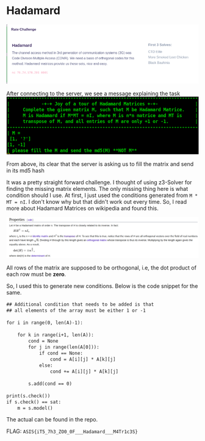 # Hadamard

![alt text](https://github.com/KaLiMaLi555/WriteUPs/blob/master/ASISCTF/ppc/Hadamard/images/hadamard.png)

After connecting to the server, we see a message explaining the task
![alt text](https://github.com/KaLiMaLi555/WriteUPs/blob/master/ASISCTF/ppc/Hadamard/images/main.png)

From above, its clear that the server is asking us to fill the matrix and send in its md5 hash

It was a pretty straight forward challenge.
I thought of using z3-Solver for finding the missing matrix elements. The only missing thing here is what condition should I use. At first, I just used the conditions generated from `M * MT = nI`. I don't know why but that didn't work out every time. So, I read more about Hadamard Matrices on wikipedia and found this.

![alt text](https://github.com/KaLiMaLi555/WriteUPs/blob/master/ASISCTF/ppc/Hadamard/images/hadamard_wiki.png)

All rows of the matrix are supposed to be orthogonal, i.e, the dot product of each row must be **zero**.

So, I used this to generate new conditions. Below is the code snippet for the same.

```
## Additional condition that needs to be added is that 
## all elements of the array must be either 1 or -1

for i in range(0, len(A)-1):
	
	for k in range(i+1, len(A)):
		cond = None
		for j in range(len(A[0])):
			if cond == None:
				cond = A[i][j] * A[k][j]
			else:
				cond += A[i][j] * A[k][j]

		s.add(cond == 0)

print(s.check())
if s.check() == sat:
	m = s.model()
```

The actual can be found in the repo.


FLAG: `ASIS{iT5_7h3_ZO0_0F___Hadamard___M4Tr1c3S}`
